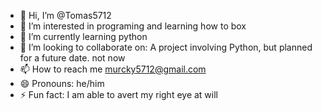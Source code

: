 - 👋 Hi, I’m @Tomas5712
- 👀 I’m interested in programing and learning how to box 
- 🌱 I’m currently learning python 
- 💞️ I’m looking to collaborate on: A project involving Python, but planned for a future date. not now
- 📫 How to reach me murcky5712@gmail.com
- 😄 Pronouns: he/him
- ⚡ Fun fact: I am able to avert my right eye at will

<!---
Tomas5712/Tomas5712 is a ✨ special ✨ repository because its `README.md` (this file) appears on your GitHub profile.
You can click the Preview link to take a look at your changes.
--->
